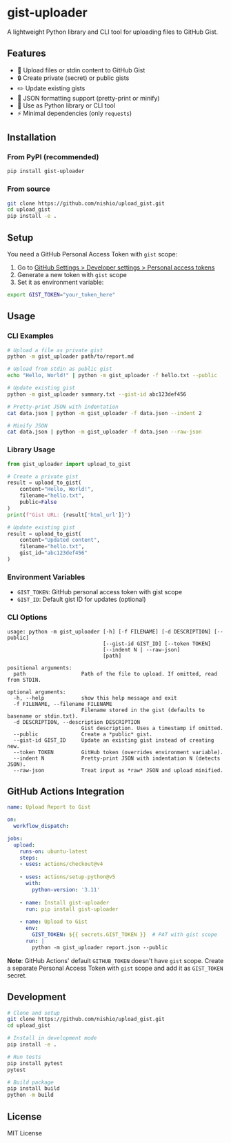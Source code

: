 # gist-uploader

A lightweight Python library and CLI tool for uploading files to GitHub Gist.

## Features

- 📁 Upload files or stdin content to GitHub Gist
- 🔒 Create private (secret) or public gists
- ✏️ Update existing gists
- 🎨 JSON formatting support (pretty-print or minify)
- 🐍 Use as Python library or CLI tool
- ⚡ Minimal dependencies (only `requests`)

## Installation

### From PyPI (recommended)

```bash
pip install gist-uploader
```

### From source

```bash
git clone https://github.com/nishio/upload_gist.git
cd upload_gist
pip install -e .
```

## Setup

You need a GitHub Personal Access Token with `gist` scope:

1. Go to [GitHub Settings > Developer settings > Personal access tokens](https://github.com/settings/tokens)
2. Generate a new token with `gist` scope
3. Set it as environment variable:

```bash
export GIST_TOKEN="your_token_here"
```

## Usage

### CLI Examples

```bash
# Upload a file as private gist
python -m gist_uploader path/to/report.md

# Upload from stdin as public gist
echo "Hello, World!" | python -m gist_uploader -f hello.txt --public

# Update existing gist
python -m gist_uploader summary.txt --gist-id abc123def456

# Pretty-print JSON with indentation
cat data.json | python -m gist_uploader -f data.json --indent 2

# Minify JSON
cat data.json | python -m gist_uploader -f data.json --raw-json
```

### Library Usage

```python
from gist_uploader import upload_to_gist

# Create a private gist
result = upload_to_gist(
    content="Hello, World!",
    filename="hello.txt",
    public=False
)
print(f"Gist URL: {result['html_url']}")

# Update existing gist
result = upload_to_gist(
    content="Updated content",
    filename="hello.txt",
    gist_id="abc123def456"
)
```

### Environment Variables

- `GIST_TOKEN`: GitHub personal access token with gist scope
- `GIST_ID`: Default gist ID for updates (optional)

### CLI Options

```
usage: python -m gist_uploader [-h] [-f FILENAME] [-d DESCRIPTION] [--public]
                               [--gist-id GIST_ID] [--token TOKEN]
                               [--indent N | --raw-json]
                               [path]

positional arguments:
  path                  Path of the file to upload. If omitted, read from STDIN.

optional arguments:
  -h, --help            show this help message and exit
  -f FILENAME, --filename FILENAME
                        Filename stored in the gist (defaults to basename or stdin.txt).
  -d DESCRIPTION, --description DESCRIPTION
                        Gist description. Uses a timestamp if omitted.
  --public              Create a *public* gist.
  --gist-id GIST_ID     Update an existing gist instead of creating new.
  --token TOKEN         GitHub token (overrides environment variable).
  --indent N            Pretty‑print JSON with indentation N (detects JSON).
  --raw-json            Treat input as *raw* JSON and upload minified.
```

## GitHub Actions Integration

```yaml
name: Upload Report to Gist

on:
  workflow_dispatch:

jobs:
  upload:
    runs-on: ubuntu-latest
    steps:
    - uses: actions/checkout@v4
    
    - uses: actions/setup-python@v5
      with:
        python-version: '3.11'
    
    - name: Install gist-uploader
      run: pip install gist-uploader
    
    - name: Upload to Gist
      env:
        GIST_TOKEN: ${{ secrets.GIST_TOKEN }}  # PAT with gist scope
      run: |
        python -m gist_uploader report.json --public
```

**Note**: GitHub Actions' default `GITHUB_TOKEN` doesn't have `gist` scope. Create a separate Personal Access Token with `gist` scope and add it as `GIST_TOKEN` secret.

## Development

```bash
# Clone and setup
git clone https://github.com/nishio/upload_gist.git
cd upload_gist

# Install in development mode
pip install -e .

# Run tests
pip install pytest
pytest

# Build package
pip install build
python -m build
```

## License

MIT License
